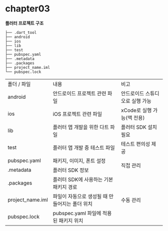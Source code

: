 # chapter03

**플러터 프로젝트 구조**

```
├── .dart_tool
├── android
├── ios
├── lib
├── test
├── pubspec.yaml
├── .metadata
├── .packages
├── project_name.iml
└── pubspec.lock
```

<table>
    <tr>
        <td>폴더 / 파일</td>
        <td>내용</td>
        <td>비고</td>
    </tr>
    <tr>
        <td>android</td>
        <td>안드로이드 프로젝트 관련 파일</td>
        <td>안드로이드 스튜디오로 실행 가능</td>
    </tr>
    <tr>
        <td>ios</td>
        <td>iOS 프로젝트 관련 파일</td>
        <td>xCode로 실행 가능(맥 전용)</td>
    </tr>
    <tr>
        <td>lib</td>
        <td>플러터 앱 개발을 위한 다트 파일</td>
        <td>플러터 SDK 설치 필요</td>
    </tr>
    <tr>
        <td>test</td>
        <td>플러터 앱 개발 중 테스트 파일</td>
        <td>테스트 편의성 제공</td>
    </tr>
    <tr>
        <td>pubspec.yaml</td>
        <td>패키지, 이미지, 폰트 설정</td>
        <td rowspan="2">직접 관리</td>
    </tr>    
    <tr>
        <td>.metadata</td>
        <td>플러터 SDK 정보</td>
    </tr>    
    <tr>
        <td>.packages</td>
        <td>플러터 SDK에 사용하는 기본 패키지 경로</td>
        <td rowspan="4">수동 관리</td>
    </tr>    
    <tr>
        <td>project_name.iml</td>
        <td>파일이 자동으로 생성될 때 만들어지는 폴더 위치</td>
    </tr>    
    <tr>
        <td>pubspec.lock</td>
        <td>pubspec.yaml 파일에 적용된 패키지 위치</td>
    </tr>
</table>
<br/>


